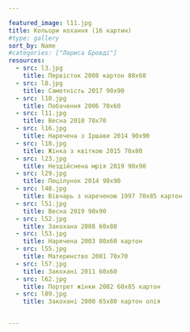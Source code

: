 ```yaml
---

featured_image: l11.jpg
title: Кольори кохання (16 картин)
#type: gallery
sort_by: Name
#categories: ["Лариса Бровді"]
resources:
  - src: l3.jpg 
    title: Первісток 2008 картон 80х60
  - src: l8.jpg 
    title: Самотність 2017 90х90
  - src: l10.jpg 
    title: Побачення 2006 70х60
  - src: l11.jpg 
    title: Весна 2010 70х70
  - src: l16.jpg 
    title: Наречена з Іршави 2014 90х90
  - src: l18.jpg 
    title: Жінка з квіткою 2015 70х80
  - src: l23.jpg 
    title: Нездійснена мрія 2019 90х90
  - src: l29.jpg 
    title: Поцілунок 2014 90х90
  - src: l48.jpg 
    title: Вівчарь з нареченою 1997 70х85 картон
  - src: l51.jpg 
    title: Весна 2019 90х90
  - src: l52.jpg 
    title: Закохана 2008 60х80
  - src: l53.jpg 
    title: Наречена 2003 80х60 картон
  - src: l55.jpg 
    title: Материнство 2001 70х70
  - src: l57.jpg 
    title: Закохані 2011 60х60
  - src: l62.jpg 
    title: Портрет жінки 2002 60х85 картон
  - src: l89.jpg 
    title: Закохані 2000 65х80 картон олія


---
```

